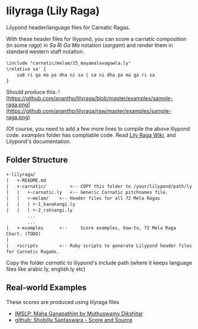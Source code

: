 lilyraga (Lily Raga)
====================
Lilypond header/language files for Carnatic Ragas.

With these header files for lilypond, you can score a carnatic composition (in some _raga_) in _Sa Ri Ga Ma_ notation (_sargam_) and render them in standard western staff notation.
	
	\include "carnatic/melam/15_mayamalavagowla.ly"
	\relative sa' {
		sa8 ri ga ma pa dha ni sa | sa ni dha pa ma ga ri sa
	}
	

Should produce this: ![https://github.com/ananthp/lilyraga/blob/master/examples/sample-raga.png](https://github.com/ananthp/lilyraga/raw/master/examples/sample-raga.png)

(Of course, you need to add a few more lines to compile the above lilypond code. _examples_ folder has compilable code. Read [Lily Raga Wiki](https://github.com/ananthp/lilyraga/wiki), and Lilypond's documentation.

	
## Folder Structure

	+-lilyraga/
	|	+-README.md
	|	+-carnatic/			<-- COPY this folder to /your/lilypond/path/ly
	|	|	+-carnatic.ly	<--	Generic Carnatic pitchnames file. 
	|	|	+-melam/	<--	Header files for all 72 Mela Ragas
	|	|	| +-1_kanakangi.ly
	|	|	| +-2_ratnangi.ly
			...
			... 
	|	+-examples		<-- 	Score examples, how-to, 72 Mela Raga Chart. (TODO)
	|
	|	+scripts		<--	Ruby scripts to generate Lilypond header files for Carnatic Ragams.



Copy the folder _carnatic_ to lilypond's include path (where it keeps language files like arabic.ly, english.ly etc)

## Real-world Examples

These scores are produced using lilyraga files

* [IMSLP: Maha Ganapathim by Muthuswamy Dikshitar](http://imslp.org/wiki/Maha_Ganapathim_%28Muttusv%C4%81mi_D%C4%ABk%E1%B9%A3ita%29#Scores)
* [github: Shobillu Saptaswara - Score and Source](https://github.com/ananthp/carnatic_scores/tree/master/shobillu-jaganmohini/source)


